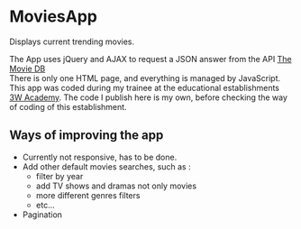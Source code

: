 # MoviesApp
Displays current trending movies.  

The App uses jQuery and AJAX to request a JSON answer from the API [The Movie DB](https://www.themoviedb.org/documentation/api)  
There is only one HTML page, and everything is managed by JavaScript.  
This app was coded during my trainee at the educational establishments [3W Academy](https://3wa.fr/). The code I publish here is my own, before checking the way of coding of this establishment.

## Ways of improving the app
- Currently not responsive, has to be done.
- Add other default movies searches, such as :
  * filter by year
  * add TV shows and dramas not only movies
  * more different genres filters
  * etc...
- Pagination
